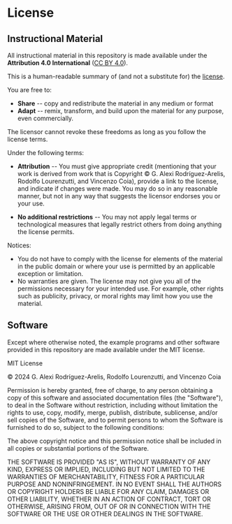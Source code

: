 # License

## Instructional Material

All instructional material in this repository is made available under the **Attribution 4.0 International** ([CC BY 4.0](https://creativecommons.org/licenses/by/4.0/)). 

This is a human-readable summary of (and not a substitute for) the [license](https://creativecommons.org/licenses/by/4.0/legalcode). 

You are free to:
* **Share** -- copy and redistribute the material in any medium or format
* **Adapt** -- remix, transform, and build upon the material
    for any purpose, even commercially.

The licensor cannot revoke these freedoms as long as you follow the license terms.

Under the following terms:

- **Attribution** -- You must give appropriate credit (mentioning that your work is derived from work that is Copyright © G. Alexi Rodríguez-Arelis, Rodolfo Lourenzutti, and Vincenzo Coia), provide a link to the license, and indicate if changes were made. You may do so in any reasonable manner, but not in any way that suggests the licensor endorses you or your use.

- **No additional restrictions** -- You may not apply legal terms or technological measures that legally restrict others from doing anything the license permits.

Notices:

- You do not have to comply with the license for elements of the material in the public domain or where your use is permitted by an applicable exception or limitation.
- No warranties are given. The license may not give you all of the permissions necessary for your intended use. For example, other rights such as publicity, privacy, or moral rights may limit how you use the material.

## Software

Except where otherwise noted, the example programs and other software provided in this repository are made available under the MIT license.

MIT License

© 2024 G. Alexi Rodríguez-Arelis, Rodolfo Lourenzutti, and Vincenzo Coia

Permission is hereby granted, free of charge, to any person obtaining a copy of this software and associated documentation files (the "Software"), to deal in the Software without restriction, including without limitation the rights to use, copy, modify, merge, publish, distribute, sublicense, and/or sell copies of the Software, and to permit persons to whom the Software is furnished to do so, subject to the following conditions:

The above copyright notice and this permission notice shall be included in all copies or substantial portions of the Software.

THE SOFTWARE IS PROVIDED "AS IS", WITHOUT WARRANTY OF ANY KIND, EXPRESS OR IMPLIED, INCLUDING BUT NOT LIMITED TO THE WARRANTIES OF MERCHANTABILITY, FITNESS FOR A PARTICULAR PURPOSE AND NONINFRINGEMENT. IN NO EVENT SHALL THE AUTHORS OR COPYRIGHT HOLDERS BE LIABLE FOR ANY CLAIM, DAMAGES OR OTHER LIABILITY, WHETHER IN AN ACTION OF CONTRACT, TORT OR OTHERWISE, ARISING FROM, OUT OF OR IN CONNECTION WITH THE SOFTWARE OR THE USE OR OTHER DEALINGS IN THE
SOFTWARE.

